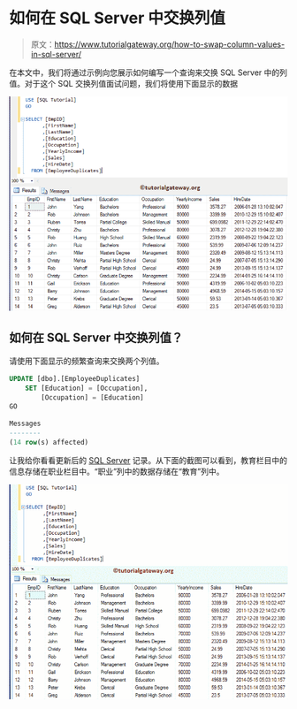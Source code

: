 # 如何在 SQL Server 中交换列值

> 原文：<https://www.tutorialgateway.org/how-to-swap-column-values-in-sql-server/>

在本文中，我们将通过示例向您展示如何编写一个查询来交换 SQL Server 中的列值。对于这个 SQL 交换列值面试问题，我们将使用下面显示的数据

![How to Swap Column Values in SQL Server 1](img/4262f588ed68be327445b6d2c8584496.png)

## 如何在 SQL Server 中交换列值？

请使用下面显示的频繁查询来交换两个列值。

```sql
UPDATE [dbo].[EmployeeDuplicates]
	SET [Education] = [Occupation],
	    [Occupation] = [Education]
GO
```

```sql
Messages
--------
(14 row(s) affected)
```

让我给你看看更新后的 [SQL Server](https://www.tutorialgateway.org/sql/) 记录。从下面的截图可以看到，教育栏目中的信息存储在职业栏目中。“职业”列中的数据存储在“教育”列中。

![How to Swap Column Values in SQL Server 3](img/e43050ada44bea64f188f744ab3d88b3.png)